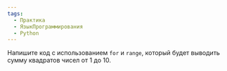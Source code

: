 ```yaml
---
tags:
  - Практика
  - ЯзыкПрограммирования
  - Python
---
```

Напишите код с использованием `for` и `range`, который будет выводить сумму квадратов чисел от 1 до 10.